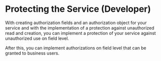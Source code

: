 <!-- loio00bb6717684143fdb54f33c328d6356f -->

# Protecting the Service \(Developer\)

With creating authorization fields and an authorization object for your service and with the implementation of a protection against unauthorized read and creation, you can implement a protection of your service against unauthorized use on field level.

After this, you can implement authorizations on field level that can be granted to business users.

